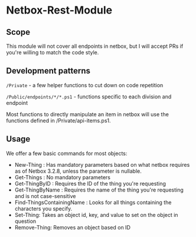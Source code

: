 # Netbox-Rest-Module

## Scope

This module will not cover all endpoints in netbox, but I will accept PRs if you're willing to match the code style.

## Development patterns

`/Private` - a few helper functions to cut down on code repetition

`/Public/endpoints/*/*.ps1` - functions specific to each division and endpoint

Most functions to directly manipulate an item in netbox will use the functions defined in /Private/api-items.ps1.

## Usage

We offer a few basic commands for most objects:

* New-Thing : Has mandatory parameters based on what netbox requires as of Netbox 3.2.8, unless the parameter is nullable.
* Get-Things : No mandatory parameters
* Get-ThingByID : Requires the ID of the thing you're requesting
* Get-ThingByName : Requires the name of the thing you're requesting and is not case-sensitive
* Find-ThingsContainingName : Looks for all things containing the characters you specify.
* Set-Thing: Takes an object id, key, and value to set on the object in question
* Remove-Thing: Removes an object based on ID
